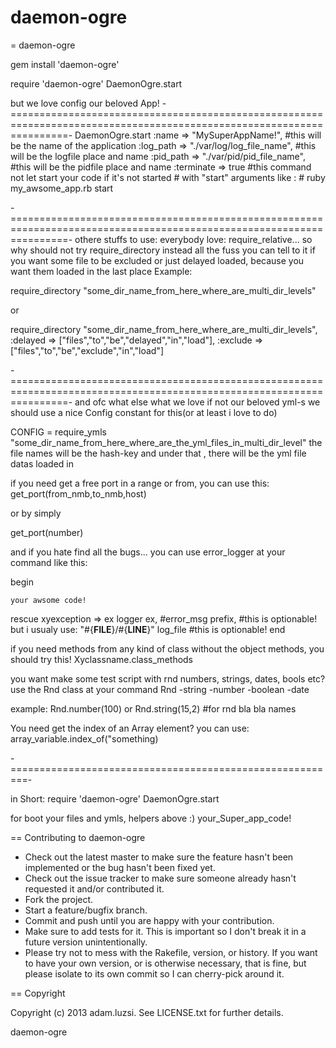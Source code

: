 daemon-ogre
===========

= daemon-ogre


gem install 'daemon-ogre'


require 'daemon-ogre'
DaemonOgre.start


 but we love config our beloved App!
-======================================================================================================================-
DaemonOgre.start :name      => "MySuperAppName!",          #this will be the name of the application
                 :log_path  => "./var/log/log_file_name",  #this will be the logfile place and name
                 :pid_path  => "./var/pid/pid_file_name",  #this will be the pidfile place and name
                 :terminate => true                        #this command not let start your code if it's not started
                                                           # with "start" arguments like :
                                                           #                  ruby my_awsome_app.rb start


-======================================================================================================================-
 othere stuffs to use:
 everybody love: require_relative...
 so why should not try require_directory instead all the fuss
 you can tell to it if you want some file to be excluded or just delayed loaded,
 because you want them loaded in the last place
 Example:

require_directory "some_dir_name_from_here_where_are_multi_dir_levels"

 or

require_directory "some_dir_name_from_here_where_are_multi_dir_levels",
                  :delayed => ["files","to","be","delayed","in","load"],
                  :exclude => ["files","to","be","exclude","in","load"]


-======================================================================================================================-
and ofc what else what we love if not our beloved yml-s
we should use a nice Config constant for this(or at least i love to do)

CONFIG = require_ymls "some_dir_name_from_here_where_are_the_yml_files_in_multi_dir_level"
 the file names will be the hash-key and under that , there will be the yml file datas loaded in

 if you need get a free port in a range or from, you can use this:
get_port(from_nmb,to_nmb,host)

 or by simply

get_port(number)


 and if you hate find all the bugs... you can use error_logger at your command like this:


begin

    your awsome code!

rescue xyexception => ex
    logger ex,            #error_msg
           prefix,        #this is optionable! but i usualy use: "#{__FILE__}/#{__LINE__}"
           log_file       #this is optionable!
end


if you need methods from any kind of class without the object methods, you should try this!
Xyclassname.class_methods


you want make some test script with rnd numbers, strings, dates, bools etc? use the Rnd class at your command
Rnd
-string
-number
-boolean
-date

example: Rnd.number(100)
or       Rnd.string(15,2) #for rnd bla bla names


You need get the index of an Array element? you can use:
array_variable.index_of("something)



-=========================================================-



in Short:
require 'daemon-ogre'
DaemonOgre.start

for boot your files and ymls, helpers above :)
your_Super_app_code!




== Contributing to daemon-ogre

* Check out the latest master to make sure the feature hasn't been implemented or the bug hasn't been fixed yet.
* Check out the issue tracker to make sure someone already hasn't requested it and/or contributed it.
* Fork the project.
* Start a feature/bugfix branch.
* Commit and push until you are happy with your contribution.
* Make sure to add tests for it. This is important so I don't break it in a future version unintentionally.
* Please try not to mess with the Rakefile, version, or history. If you want to have your own version, or is otherwise necessary, that is fine, but please isolate to its own commit so I can cherry-pick around it.

== Copyright

Copyright (c) 2013 adam.luzsi. See LICENSE.txt for
further details.



daemon-ogre
